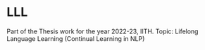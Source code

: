 # LLL
Part of the Thesis work for the year 2022-23, IITH. Topic: Lifelong Language Learning (Continual Learning in NLP)
